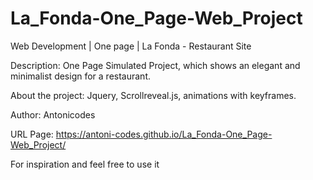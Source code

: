 # La_Fonda-One_Page-Web_Project

Web Development | One page | La Fonda - Restaurant Site

Description: One Page Simulated Project, which shows an elegant and minimalist design for a restaurant.

About the project: Jquery, Scrollreveal.js, animations with keyframes. 

Author: Antonicodes

URL Page: https://antoni-codes.github.io/La_Fonda-One_Page-Web_Project/

For inspiration and feel free to use it
